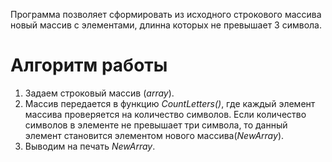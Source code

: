 Программа позволяет сформировать из исходного строкового массива новый массив с элементами, длинна которых не превышает 3 символа.

# Алгоритм работы
1. Задаем строковый массив (*array*).
2. Массив передается в функцию *CountLetters()*, где каждый элемент массива проверяется на количество символов. Если количество символов в элементе не превышает три символа, то данный элемент становится элементом нового массива(*NewArray*).
3. Выводим на печать *NewArray*.